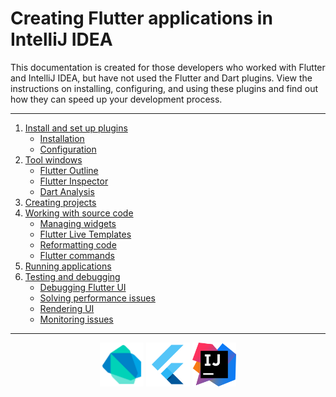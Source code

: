 # Creating Flutter applications in IntelliJ IDEA

This documentation is created for those developers who worked with Flutter and IntelliJ IDEA, but have not used the Flutter and Dart plugins. View the instructions on installing, configuring, and using these plugins and find out how they can speed up your development process.

---
1. [Install and set up plugins](https://github.com/jetpack-pizza/demo/blob/master/content/install-and-set-up-plugins.md)
    * [Installation](https://github.com/jetpack-pizza/demo/blob/master/content/install-and-set-up-plugins.md#plugins-installation)
    * [Configuration](https://github.com/jetpack-pizza/demo/blob/master/content/install-and-set-up-plugins.md#plugins-configuration)
2. [Tool windows](https://github.com/jetpack-pizza/demo/blob/master/content/tool-windows.md)
    * [Flutter Outline](https://github.com/jetpack-pizza/demo/blob/master/content/tool-windows.md#flutter-outline)
    * [Flutter Inspector](https://github.com/jetpack-pizza/demo/blob/master/content/tool-windows.md#flutter-inspector)
    * [Dart Analysis](https://github.com/jetpack-pizza/demo/blob/master/content/tool-windows.md#dart-analysis)
3. [Creating projects](https://github.com/jetpack-pizza/demo/blob/master/content/creating-projects.md)
4. [Working with source code](https://github.com/jetpack-pizza/demo/blob/master/content/working-with-source-code.md)
    * [Managing widgets](https://github.com/jetpack-pizza/demo/blob/master/content/working-with-source-code.md#flutter-outline)
    * [Flutter Live Templates](https://github.com/jetpack-pizza/demo/blob/master/content/working-with-source-code.md#live-templates)
    * [Reformatting code](https://github.com/jetpack-pizza/demo/blob/master/content/working-with-source-code.md#reformatting-your-code)
    * [Flutter commands](https://github.com/jetpack-pizza/demo/blob/master/content/working-with-source-code.md#flutter-commands)
4. [Running applications](https://github.com/jetpack-pizza/demo/blob/master/content/running-applications.md)
5. [Testing and debugging](https://github.com/jetpack-pizza/demo/blob/master/content/testing-and-debugging.md)
    * [Debugging Flutter UI](https://github.com/jetpack-pizza/demo/blob/master/content/testing-and-debugging.md#flutter-inspector)
    * [Solving performance issues](https://github.com/jetpack-pizza/demo/blob/master/content/testing-and-debugging.md#timeline)
    * [Rendering UI](https://github.com/jetpack-pizza/demo/blob/master/content/testing-and-debugging.md#render-tree-tab)
    * [Monitoring issues](https://github.com/jetpack-pizza/demo/blob/master/content/testing-and-debugging.md#dart-analysis-tool-window)
---
<p align="center">
<img src="https://github.com/jetpack-pizza/demo/blob/master/img/dart.png" alt="Dart" width="70"/>
<img src="https://github.com/jetpack-pizza/demo/blob/master/img/flutter.png" alt="Flutter" width="70"/>  
<img src="https://github.com/jetpack-pizza/demo/blob/master/img/intellij_idea.png" alt="IntelliJ IDEA" width="70"/>  
</p>
